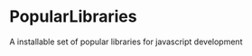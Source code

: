 PopularLibraries
================

A installable set of popular libraries for javascript development
